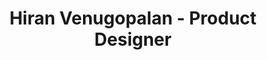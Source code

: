 ---
# Feel free to add content and custom Front Matter to this file.
# To modify the layout, see https://jekyllrb.com/docs/themes/#overriding-theme-defaults

layout: Static
permalink: /
title: Hiran Venugopalan - Product Designer
---